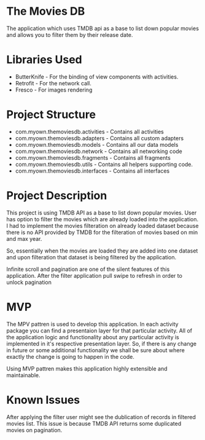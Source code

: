 # The Movies DB
The application which uses TMDB api as a base to list down popular movies and allows you to filter them by their release date.

# Libraries Used
 
  *   ButterKnife - For the binding of view components with activities.
  *   Retrofit - For the network call.
  *   Fresco - For images rendering

# Project Structure

  *  com.myown.themoviesdb.activities - Contains all activities
  *  com.myown.themoviesdb.adapters - Contains all custom adapters
  *  com.myown.themoviesdb.models - Contains all our data models
  *  com.myown.themoviesdb.network - Contains all networking code
  *  com.myown.themoviesdb.fragments - Contains all fragments
  *  com.myown.themoviesdb.utils - Contains all helpers supporting code.
  *  com.myown.themoviesdb.interfaces - Contains all interfaces

# Project Description

This project is using TMDB API as a base to list down popular movies. User has option to filter the movies which are already loaded into the application. I had to implement the movies filteration on already loaded dataset because there is no API provided by TMDB for the filteration of movies based on min and max year.

So, essentially when the movies are loaded they are added into one dataset and upon filteration that dataset is being filtered by the application.

Infinite scroll and pagination are one of the silent features of this application. After the filter application pull swipe to refresh in order to unlock pagination

# MVP

The MPV pattren is used to develop this application. In each activity package you can find a presentaion layer for that particular activity. All of the application logic and functionality about any particular activity is implemented in it's respective presentation layer. So, if there is any change in future or some additional functionality we shall be sure about where exactly the change is going to happen in the code.

Using MVP pattren makes this application highly extensible and maintainable.

# Known Issues

After applying the filter user might see the dublication of records in filtered movies list. This issue is because TMDB API returns some duplicated movies on pagination.

